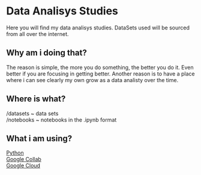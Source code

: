 # Data Analisys Studies 

Here you will find my data analisys studies. DataSets used will be sourced from all over the internet.

## Why am i doing that?

The reason is simple, the more you do something, the better you do it. Even better if you are focusing in getting better. Another reason is to have a place where i can see clearly my own grow as a data analisty over the time.

## Where is what?

/datasets ~ data sets<br>
/notebooks ~ notebooks in the .ipynb format

## What i am using?

[Python](https://www.python.org/)<br>
[Google Collab](https://colab.research.google.com/)<br>
[Google Cloud](https://cloud.google.com/?hl=pt-br)
